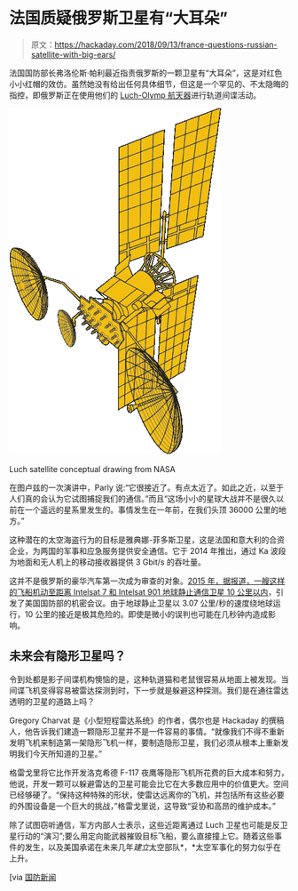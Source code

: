 # 法国质疑俄罗斯卫星有“大耳朵”

> 原文：<https://hackaday.com/2018/09/13/france-questions-russian-satellite-with-big-ears/>

法国国防部长弗洛伦斯·帕利最近指责俄罗斯的一颗卫星有“大耳朵”，这是对红色小小红帽的效仿。虽然她没有给出任何具体细节，但这是一个罕见的、不太隐晦的指控，即俄罗斯正在使用他们的 [Luch-Olymp 航天器](https://en.wikipedia.org/wiki/Luch_(satellite))进行轨道间谍活动。

[![](img/c02c0a37c43f1293d779b9bcd6ade28b.png)](https://hackaday.com/wp-content/uploads/2018/09/luch_sat.png)

Luch satellite conceptual drawing from NASA

在图卢兹的一次演讲中，Parly 说:“它很接近了。有点太近了。如此之近，以至于人们真的会认为它试图捕捉我们的通信。”而且“这场小小的星球大战并不是很久以前在一个遥远的星系里发生的。事情发生在一年前，在我们头顶 36000 公里的地方。”

这种潜在的太空海盗行为的目标是雅典娜-菲多斯卫星，这是法国和意大利的合资企业，为两国的军事和应急服务提供安全通信。它于 2014 年推出，通过 Ka 波段为地面和无人机上的移动接收器提供 3 Gbit/s 的吞吐量。

这并不是俄罗斯的豪华汽车第一次成为审查的对象。[2015 年，据报道，一艘这样的飞船机动至距离 Intelsat 7 和 Intelsat 901 地球静止通信卫星 10 公里以内](https://spacenews.com/russian-satellite-maneuvers-silence-worry-intelsat/)，引发了美国国防部的机密会议。由于地球静止卫星以 3.07 公里/秒的速度绕地球运行，10 公里的接近是极其危险的。即使是微小的误判也可能在几秒钟内造成影响。

## 未来会有隐形卫星吗？

令到处都是影子间谍机构懊恼的是，这种轨道猫和老鼠很容易从地面上被发现。当间谍飞机变得容易被雷达探测到时，下一步就是躲避这种探测。我们是在通往雷达透明的卫星的道路上吗？

Gregory Charvat 是《小型短程雷达系统》的作者，偶尔也是 Hackaday 的撰稿人，他告诉我们建造一颗隐形卫星并不是一件容易的事情。“就像我们不得不重新发明飞机来制造第一架隐形飞机一样，要制造隐形卫星，我们必须从根本上重新发明我们今天所知道的卫星。”

格雷戈里将它比作开发洛克希德 F-117 夜鹰等隐形飞机所花费的巨大成本和努力，他说，开发一颗可以躲避雷达的卫星可能会比它在大多数应用中的价值更大。空间已经够硬了。“保持这种特殊的形状，使雷达远离你的飞机，并包括所有这些必要的外围设备是一个巨大的挑战，”格雷戈里说，这导致“妥协和高昂的维护成本。”

除了试图窃听通信，军方内部人士表示，这些近距离通过 Luch 卫星也可能是反卫星行动的“演习”;要么用定向能武器摧毁目标飞船，要么直接撞上它。随着这些事件的发生，以及美国承诺在未来几年*建立*太空部队*，*太空军事化的努力似乎在上升。

[via [国防新闻](https://www.defensenews.com/space/2018/09/07/espionage-french-defense-head-charges-russia-of-dangerous-games-in-space/)